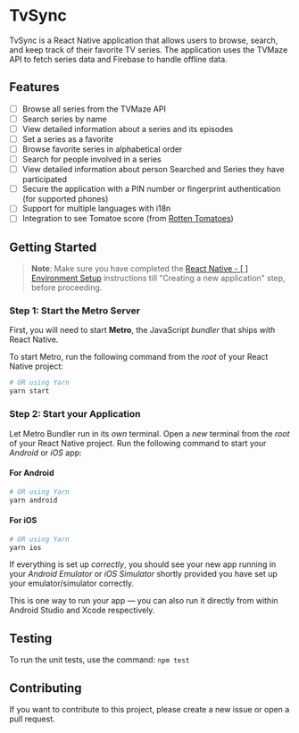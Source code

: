 # TvSync

TvSync is a React Native application that allows users to browse, search, and keep track of their favorite TV series. The application uses the TVMaze API to fetch series data and Firebase to handle offline data.

## Features

- [ ] Browse all series from the TVMaze API
- [ ] Search series by name
- [ ] View detailed information about a series and its episodes
- [ ] Set a series as a favorite
- [ ] Browse favorite series in alphabetical order
- [ ] Search for people involved in a series
- [ ] View detailed information about person Searched and Series they have participated
- [ ] Secure the application with a PIN number or fingerprint authentication (for supported phones)
- [ ] Support for multiple languages with i18n
- [ ] Integration to see Tomatoe score (from [Rotten Tomatoes](https://www.rottentomatoes.com/))

## Getting Started

> **Note**: Make sure you have completed the [React Native - [ ] Environment Setup](https://reactnative.dev/docs/environment-setup) instructions till "Creating a new application" step, before proceeding.

### Step 1: Start the Metro Server

First, you will need to start **Metro**, the JavaScript _bundler_ that ships _with_ React Native.

To start Metro, run the following command from the _root_ of your React Native project:

```bash
# OR using Yarn
yarn start
```

### Step 2: Start your Application

Let Metro Bundler run in its _own_ terminal. Open a _new_ terminal from the _root_ of your React Native project. Run the following command to start your _Android_ or _iOS_ app:

#### For Android

```bash
# OR using Yarn
yarn android
```

#### For iOS

```bash
# OR using Yarn
yarn ios
```

If everything is set up _correctly_, you should see your new app running in your _Android Emulator_ or _iOS Simulator_ shortly provided you have set up your emulator/simulator correctly.

This is one way to run your app — you can also run it directly from within Android Studio and Xcode respectively.

## Testing

To run the unit tests, use the command: `npm test`

## Contributing

If you want to contribute to this project, please create a new issue or open a pull request.
